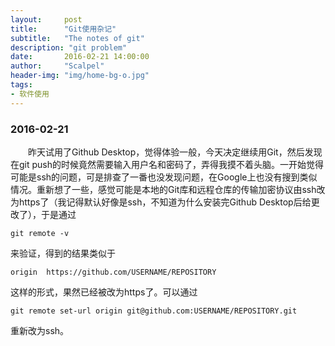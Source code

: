```yaml
---
layout:     post
title:      "Git使用杂记"
subtitle:   "The notes of git"
description: "git problem"
date:       2016-02-21 14:00:00
author:     "Scalpel"
header-img: "img/home-bg-o.jpg"
tags:
- 软件使用
---
```


### 2016-02-21
　　昨天试用了Github Desktop，觉得体验一般，今天决定继续用Git，然后发现在git push的时候竟然需要输入用户名和密码了，弄得我摸不着头脑。一开始觉得可能是ssh的问题，可是排查了一番也没发现问题，在Google上也没有搜到类似情况。重新想了一些，感觉可能是本地的Git库和远程仓库的传输加密协议由ssh改为https了（我记得默认好像是ssh，不知道为什么安装完Github Desktop后给更改了），于是通过

~~~
git remote -v
~~~
来验证，得到的结果类似于  

~~~
origin  https://github.com/USERNAME/REPOSITORY
~~~
这样的形式，果然已经被改为https了。可以通过

~~~
git remote set-url origin git@github.com:USERNAME/REPOSITORY.git
~~~
重新改为ssh。
